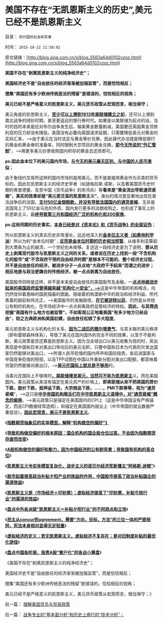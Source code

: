 # 美国不存在“无凯恩斯主义的历史”,美元已经不是凯恩斯主义

目录： `现代国际社会和军事` 

时间： `2015-10-22 21:58:02` 

原文链接：[http://blog.sina.com.cn/s/blog_5563a64d0102vzoz.html](http://blog.sina.com.cn/s/blog_5563a64d0102vzoz.html)

**美国不存在“剥离凯恩斯主义的纯净经济史”；**

**美国经济史不是“自由放任的经济渐渐被加强监管”，而是恰恰相反；**

**搜集“美国还有多少欧洲传统恶法的残留”是错误的，恰恰相反的视角；**

**美元已经不是严格意义的凯恩斯主义，美元货币政策从宏观而言，相当保守；**



美元角度的凯恩斯主义，[**至少可以上溯到1913年美联储建立之初**](../../../2010/12/31/美联储私营和美元国家信用.md)，还可以上溯到南北战争的绿钞时期，甚至更遥远的银行券时代。如果是以美联储为起点的话，当时的目的本来是应对布尔战争发生后，输美黄金数量剧减，美国要还英国黄金贷款利息的压力却没有降低。美国没有必要向英国请求延期，只需要降低美元对黄金的实际汇率，——>由于美元在当时法定与黄金等价兑换，因此替代办法就是降低银行的黄金和黄金券的准备率，同时限制大宗项目的黄金兑换，[**即今天所说的“外汇管制**](../../../2011/4/21/外汇管制中的人民币黄金价格.md)”，——>用更多美元钞票收购国内积存的黄金去还债即可。

**ps:因此金本位下的美元国内市场，[**与今天的美元毫无区别，与中国的人民币类似**](../../../2012/11/4/货币的信用从那里业？流动性陷阱，储蓄，准备金，和凯恩斯主义.md)**；

由于象纽约交易所这样的国内市场的是用美元，而不是直接用黄金作为买卖的货币标的。因此在凯恩斯主义的经济史学者（如道格拉斯.诺斯，以及著美国货币史时期的弗里德曼，及至中国《货币战争》的宋鸿兵）等**看来是“黄金流出导致通货紧缩”，真实的效果却是“美元更泛滥的凯恩斯主义”**。类似的情况更显著地出现在普法战争后的法国，[**支付50亿金银赔款，并没有导致法国国内的通货紧缩**](../../../2011/11/29/征服高卢，普法战争，清朝赔款和欧洲的债务危机.md)，无非是法国背上了50亿金马克的外债，国内发行更多的法朗收购之，也形成了事实上的凯恩斯主义，最[**终导致第三共和国经济广泛的机构化和200家族**](../../../2012/7/7/左派民粹民族主义，右派马尔萨斯主义.md)。

**ps:这些同期的历史事实，[**本身已经是对《资本论》和《货币战争》的全面证伪**](../../../2014/2/27/从（法定货币＝软通货）理解储蓄，及其对《资本论》的彻底证伪.md)**；

所以凯恩斯主义的真实历史非常漫长，远远地深入到[**金本位主义者（如奥地利学派**](../../../2012/11/7/米塞斯的错误，罗斯巴德的错误，金本位思想的错误.md)）所以为的“金本位时期”；[**反而是金本位时期的历史相当短暂**](../../../2012/2/21/国际资本流动是假象,金本位不成立，货币战争也就不成立.md)，从维多利亚算起到大萧条为止的崩溃，一个世纪也未挨够。复述这一段经济史是为了说明，**要从历史上剥离现代股市与凯恩斯主义之间的关系，或者说在历史上找到一段“不含机构化的股市”或“不含政府干预的自由经济时期”是根本不可能的**。**整个经济史过程，并不是自由放任的经济，被进步分子一点点地“大政府干予起来”而谓之的进步；相反地是与政治更耦合的传统经济，被一点点剥离为自由放任**。

美国股市同样是这样，并不是本来是自由放任的美国股市及金融，一[**点点地被进步起来的美国政府监管得越来越“机构化＝安全”，——>**](../../../2015/9/10/指数期货暴露了那些恶意做空中国的特殊利益集团.md)这是中华帝国的机构喉舌，向仍然信仰着愚昧的国民描画的图画，隐喻着机构垄断中华的政治和经济利益，所代表着的超前和伟光正，——>美国股市的发展路径，[**在它被逆转以前**](../../../2013/11/19/美国民主不需要宪法，枪械泛滥不是美国民主的保证.md)，仍然是从传统公有制的机构化，在市场经济中一点点剥离政府监管经济的特权。**因此，与其筛选挖掘“美国有什么地方也被监管”，不如客观公正地看美国“有多少地方已经自由”，较之古典欧洲和美国初建，自由放任松绑了多大程度**。

美元凯恩斯主义与机构化的关系，[**因为二战后的雅尔塔景气**](../../../2014/11/21/从美国凯恩斯主义的宣传，观察美国特殊利益集团的左倾和自利.md)，与其关联的美元秩序（即布雷顿森林体系），导致了美元在国内国外的完全不同的效果，以至于不能判断，美元政策是否还算是凯恩斯主义。因为当全球出口以美元收集为目的时，突出表现是中国和日本对美出口导向后的美元屯积，只要中国和日本为代表的欠发达国家仍然能够对美出口，——>所谓人民币贬值的国内呼声和国际指责，各后进国家与中国竞争贬值的短视，以及TPP试图在中国以外重新分配对美出口配额，都意味着穷国仍然能够对美出口，——>[**美元在国际上就总是不够用**](../../../2014/2/20/美元的闭环的经济圈，美元商业信用的生命周期.md)的。

当美元在国际上不够用时[**，美联储增发美元，当然可不称为凯恩斯主**](../../../2011/1/21/美元滥发，透支和屯积的被约束.md)义。而在美国国内，美元政策从来没有锚定在美元资产的价格上，**即美联储从来不把美国的房价下跌，股价下跌，抵押品下跌，大宗商品下跌，……，PMI下跌等等，视为“通货紧缩**”，——>这只是[**中华帝国机构喉舌们在中华凯恩斯主义语境中，对“通货紧缩”概念的偷换**](../../../2010/7/7/人民币升值将造成通缩牛市.md)，——>美元政策只是锚定在美国国内的CPI上（这是中华帝国没有严格锚定，而且CPI数据经常造假），和锚定在美国国内就业上（中华帝国的就业数据严重低估）。[**因此宏观言，美元不是凯恩斯主义**](../../../2010/6/29/克鲁格曼和心脏病的中国式疗法.md)。

《[**指数期货抽象后的实体模型，解释“机构做空的偏好”》**](../../../2015/10/7/指数期货抽象后的实体模型，解释“机构做空的偏好”；.md)

《[**导致机构做空偏好的根本原因：国企机构的国企股仓位过高，不会因为指数期货存废而改变**](../../../2015/10/12/考察剥离指数期货的现货实体模型,确诊机构做空偏好的根本病因.md)》

《[**A股机构做空的偏好和能力，因为中国经济的公有制背景；导致国有机构的高仓位**](../../../2015/10/13/A股机构做空的偏好和能力，因为中国经济的公有制背景；.md)》

《[**凯恩斯主义令实体模型复杂化，进步主义的诺贝尔经济奖新擂主“阿格斯.迪顿”**](../../../2015/10/14/凯恩斯主义令实体模型复杂化，对资本主义的偷换，兼谈阿格斯.迪顿.md)》

《[**股市起着提高政治补贴夕阳产业的效益的作用，中国股市提高了政治补贴国企的渠道效益**](../../../2015/10/16/凯恩斯主义在本质上，是对夕阳行业的补贴，.md)》

《[**凯恩斯主义是（市场经济＋印钞票）；虚拟经济提高了“印钞票，补贴亏损行业”的渠道的效益**](../../../2015/10/17/凯恩斯主义是印钞票，但“印钞票”不全是凯恩斯主义；.md)》

《[**盘点中外各派就“凯恩斯主义＝补贴夕阳行业”的不同观点和立场**](../../../2015/10/18/盘点“凯恩斯主义＝补贴夕阳行业”的不同观点和立场.md)》

《[**民主从concur到agreement，需要“方向，目标，方法”的三位一体的严密相同，宪法本身相对显得无足轻重**](../../../2015/10/19/民主从concur到宪制，宪法相对无足轻重.md)》

《[**虚拟经济的定义；若无凯恩斯主义，虚拟经济不复存在；是对旧制度补贴的最优化途径**](../../../2015/10/20/虚拟经济的定义，若无凯恩斯主义，虚拟经济不复存在；.md)》

《[**盘点中国各阶层，指责A股“散户化”的各自小算盘**](../../../2015/10/21/盘点中国A股各阶层，指责“散户化”的各自小算盘.md)》

《美国不存在“剥离凯恩斯主义的纯净经济史”；

美国经济史不是“自由放任的经济渐渐被加强监管”，而是恰恰相反；

搜集“美国还有多少欧洲传统恶法的残留”是错误的，恰恰相反的视角；

美元已经不是严格意义的凯恩斯主义，美元货币政策从宏观而言，相当保守；》

前一篇： [理解美国货币与贸易政策](../../../2015/10/23/理解美国货币与贸易政策.md)

后一篇： [战争专业的“基本面分析”和历史上盛行的“技术分析”；](../../../2015/10/13/战争专业的“基本面分析”和历史上盛行的“技术分析”；.md)

